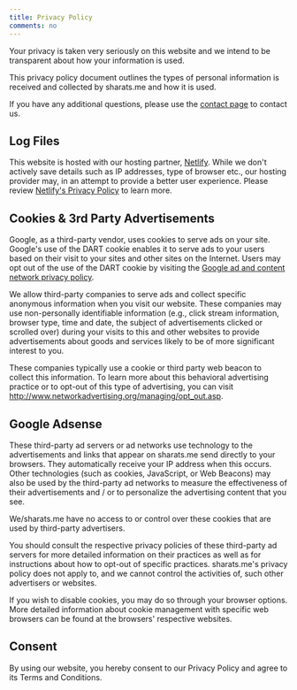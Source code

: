 ```yaml
---
title: Privacy Policy
comments: no
---
```


Your privacy is taken very seriously on this website and we intend to be transparent about how your
information is used.

This privacy policy document outlines the types of personal information is received and collected by
sharats.me and how it is used.

If you have any additional questions, please use the [contact page](/contact.html) to contact us.

## Log Files

This website is hosted with our hosting partner, [Netlify](https://netlify.com>). While we don't
actively save details such as IP addresses, type of browser etc., our hosting provider may, in an
attempt to provide a better user experience. Please review [Netlify's Privacy
Policy](https://www.netlify.com/privacy/) to learn more.

## Cookies & 3rd Party Advertisements

Google, as a third-party vendor, uses cookies to serve ads on your site. Google's use of the DART
cookie enables it to serve ads to your users based on their visit to your sites and other sites on
the Internet. Users may opt out of the use of the DART cookie by visiting the [Google ad and content
network privacy policy](https://www.google.com/privacy_ads.html).

We allow third-party companies to serve ads and collect specific anonymous information when you
visit our website. These companies may use non-personally identifiable information (e.g., click
stream information, browser type, time and date, the subject of advertisements clicked or scrolled
over) during your visits to this and other websites to provide advertisements about goods and
services likely to be of more significant interest to you.

These companies typically use a cookie or third party web beacon to collect this information. To
learn more about this behavioral advertising practice or to opt-out of this type of advertising, you
can visit <http://www.networkadvertising.org/managing/opt_out.asp>.

## Google Adsense

These third-party ad servers or ad networks use technology to the advertisements and links that
appear on sharats.me send directly to your browsers. They automatically receive your IP address when
this occurs. Other technologies (such as cookies, JavaScript, or Web Beacons) may also be used by
the third-party ad networks to measure the effectiveness of their advertisements and / or to
personalize the advertising content that you see.

We/sharats.me have no access to or control over these cookies that are used by third-party
advertisers.

You should consult the respective privacy policies of these third-party ad servers for more detailed
information on their practices as well as for instructions about how to opt-out of specific
practices. sharats.me's privacy policy does not apply to, and we cannot control the activities of,
such other advertisers or websites.

If you wish to disable cookies, you may do so through your browser options. More detailed
information about cookie management with specific web browsers can be found at the browsers'
respective websites.

## Consent

By using our website, you hereby consent to our Privacy Policy and agree to its Terms and
Conditions.
